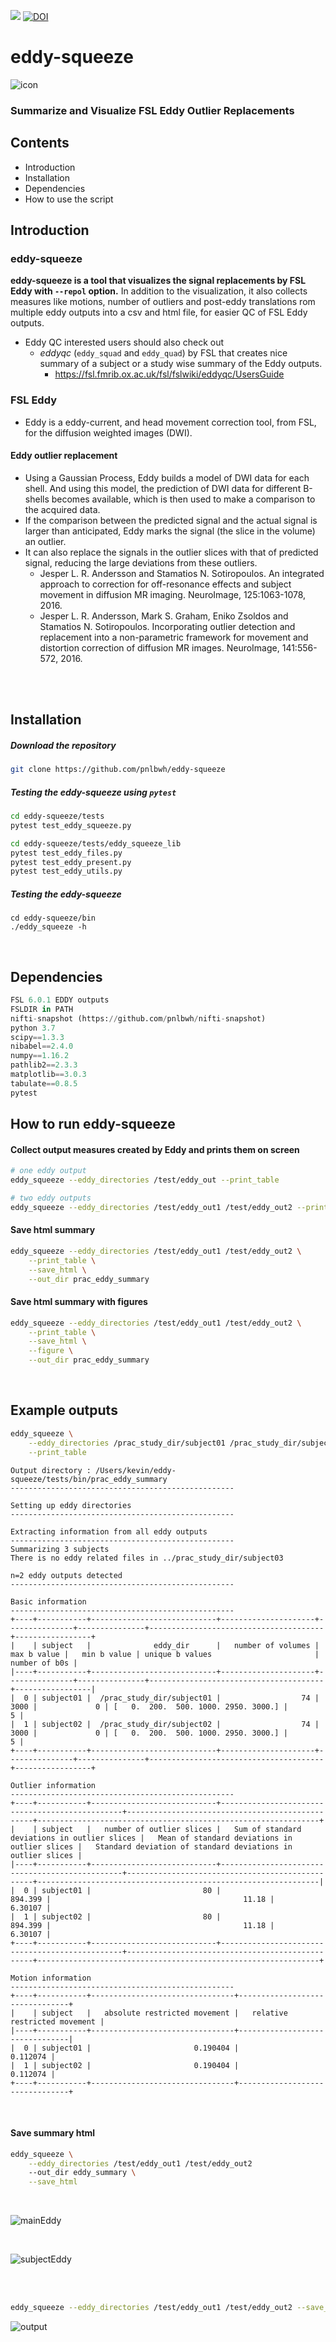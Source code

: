 ![](docs/pnl-bwh-hms.png)
[![DOI](https://zenodo.org/badge/DOI/10.5281/zenodo.3600531.svg)](https://doi.org/10.5281/zenodo.3600531)


# eddy-squeeze

![icon](docs/icon_20.png) 



### Summarize and Visualize FSL Eddy Outlier Replacements



## Contents
- Introduction
- Installation
- Dependencies
- How to use the script



## Introduction


### eddy-squeeze

**eddy-squeeze is a tool that visualizes the signal replacements by FSL Eddy with `--repol` option.** In addition to the visualization, it also collects measures like motions, number of outliers and post-eddy translations rom multiple eddy outputs into a csv and html file, for easier QC of FSL Eddy outputs.

- Eddy QC interested users should also check out
    - *eddyqc* (`eddy_squad` and `eddy_quad`) by FSL that creates nice summary of a subject or a study wise summary of the Eddy outputs.
        - https://fsl.fmrib.ox.ac.uk/fsl/fslwiki/eddyqc/UsersGuide


### FSL Eddy

- Eddy is a eddy-current, and head movement correction tool, from FSL, for the diffusion weighted images (DWI).


#### Eddy outlier replacement

- Using a Gaussian Process, Eddy builds a model of DWI data for each shell. And using this model, the prediction of DWI data for different B-shells becomes available, which is then used to make a comparison to the acquired data.
- If the comparison between the predicted signal and the actual signal is larger than anticipated, Eddy marks the signal (the slice in the volume) an outlier.
- It can also replace the signals in the outlier slices with that of predicted signal, reducing the large deviations from these outliers.
    - Jesper L. R. Andersson and Stamatios N. Sotiropoulos. An integrated approach to correction for off-resonance effects and subject movement in diffusion MR imaging. NeuroImage, 125:1063-1078, 2016.
    - Jesper L. R. Andersson, Mark S. Graham, Eniko Zsoldos and Stamatios N. Sotiropoulos. Incorporating outlier detection and replacement into a non-parametric framework for movement and distortion correction of diffusion MR images. NeuroImage, 141:556-572, 2016.




<br><br>
## Installation

##### Download the repository

```sh
git clone https://github.com/pnlbwh/eddy-squeeze
```

##### Testing the eddy-squeeze using `pytest`

```sh
cd eddy-squeeze/tests
pytest test_eddy_squeeze.py

cd eddy-squeeze/tests/eddy_squeeze_lib
pytest test_eddy_files.py
pytest test_eddy_present.py
pytest test_eddy_utils.py
```

##### Testing the eddy-squeeze

```
cd eddy-squeeze/bin
./eddy_squeeze -h
```

<br>

## Dependencies

```py
FSL 6.0.1 EDDY outputs
FSLDIR in PATH
nifti-snapshot (https://github.com/pnlbwh/nifti-snapshot)
python 3.7
scipy==1.3.3
nibabel==2.4.0
numpy==1.16.2
pathlib2==2.3.3
matplotlib==3.0.3
tabulate==0.8.5
pytest
```



## How to run eddy-squeeze

#### Collect output measures created by Eddy and prints them on screen
```sh
# one eddy output
eddy_squeeze --eddy_directories /test/eddy_out --print_table

# two eddy outputs
eddy_squeeze --eddy_directories /test/eddy_out1 /test/eddy_out2 --print_table
```


#### Save html summary

```sh
eddy_squeeze --eddy_directories /test/eddy_out1 /test/eddy_out2 \
    --print_table \
    --save_html \
    --out_dir prac_eddy_summary
```


#### Save html summary with figures

```sh
eddy_squeeze --eddy_directories /test/eddy_out1 /test/eddy_out2 \
    --print_table \
    --save_html \
    --figure \
    --out_dir prac_eddy_summary
```

<br>

## Example outputs


```sh
eddy_squeeze \
    --eddy_directories /prac_study_dir/subject01 /prac_study_dir/subject02 \
    --print_table
```

```
Output directory : /Users/kevin/eddy-squeeze/tests/bin/prac_eddy_summary
--------------------------------------------------

Setting up eddy directories
--------------------------------------------------

Extracting information from all eddy outputs
--------------------------------------------------
Summarizing 3 subjects
There is no eddy related files in ../prac_study_dir/subject03

n=2 eddy outputs detected
--------------------------------------------------

Basic information
--------------------------------------------------
+----+-----------+----------------------------+---------------------+---------------+---------------+---------------------------------------+-----------------+
|    | subject   |              eddy_dir      |   number of volumes |   max b value |   min b value | unique b values                       |   number of b0s |
|----+-----------+----------------------------+---------------------+---------------+---------------+---------------------------------------+-----------------|
|  0 | subject01 |  /prac_study_dir/subject01 |                  74 |          3000 |             0 | [   0.  200.  500. 1000. 2950. 3000.] |               5 |
|  1 | subject02 |  /prac_study_dir/subject02 |                  74 |          3000 |             0 | [   0.  200.  500. 1000. 2950. 3000.] |               5 |
+----+-----------+----------------------------+---------------------+---------------+---------------+---------------------------------------+-----------------+

Outlier information
--------------------------------------------------
+----+-----------+----------------------------+------------------------------------------------+-------------------------------------------------+---------------------------------------------------------------+
|    | subject   |   number of outlier slices |   Sum of standard deviations in outlier slices |   Mean of standard deviations in outlier slices |   Standard deviation of standard deviations in outlier slices |
|----+-----------+----------------------------+------------------------------------------------+-------------------------------------------------+---------------------------------------------------------------|
|  0 | subject01 |                         80 |                                        894.399 |                                           11.18 |                                                       6.30107 |
|  1 | subject02 |                         80 |                                        894.399 |                                           11.18 |                                                       6.30107 |
+----+-----------+----------------------------+------------------------------------------------+-------------------------------------------------+---------------------------------------------------------------+

Motion information
--------------------------------------------------
+----+-----------+--------------------------------+--------------------------------+
|    | subject   |   absolute restricted movement |   relative restricted movement |
|----+-----------+--------------------------------+--------------------------------|
|  0 | subject01 |                       0.190404 |                       0.112074 |
|  1 | subject02 |                       0.190404 |                       0.112074 |
+----+-----------+--------------------------------+--------------------------------+

```


<br>

#### Save summary html

```sh
eddy_squeeze \
    --eddy_directories /test/eddy_out1 /test/eddy_out2
    --out_dir eddy_summary \
    --save_html
```
<br>

![mainEddy](docs/eddy_summary_main.png)

<br>

![subjectEddy](docs/eddy_summary_subject.png)

<br>
<br>

```sh
eddy_squeeze --eddy_directories /test/eddy_out1 /test/eddy_out2 --save_html --figure
```

![output](docs/example_out.png)
